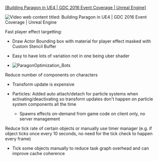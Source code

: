 [\[Building Paragon in UE4 | GDC 2016 Event Coverage | Unreal Engine\]](https://www.youtube.com/watch?v=BXcw2IrIinc)

![Video web content titled: Building Paragon in UE4 | GDC 2016 Event Coverage | Unreal Engine](file:///C:/Users/KITELI~1/AppData/Local/Temp/msohtmlclip1/02/clip_image001.png)

Fast player effect targetting:

- Draw Actor Bounding box with material for player effect masked with Custom Stencil Buffer

- Easy to have lots of variation not in one being uber shader

- ![ParagonOptimization_Bots](C:\devguide\conversion\FINISHED\assets\ParagonOptimization_Bots.png)

Reduce number of components on characters

- Transform update is expensive

- Particles: Added auto attach/detach for particle systems when activating/deactivating so transform updates don't happen on particle system components all the time

  - Spawns effects on-demand from game code on client only, no server management

Reduce tick rate of certain objects or manually use timer manager (e.g. if object ticks once every 10 seconds, no need for the tick check to happen every frame)

- Tick some objects manually to reduce task graph overhead and can improve cache coherence

[building paragon in ue4 | gdc 2016 event coverage | unreal engine]: https://www.youtube.com/watch?v=BXcw2IrIinc
